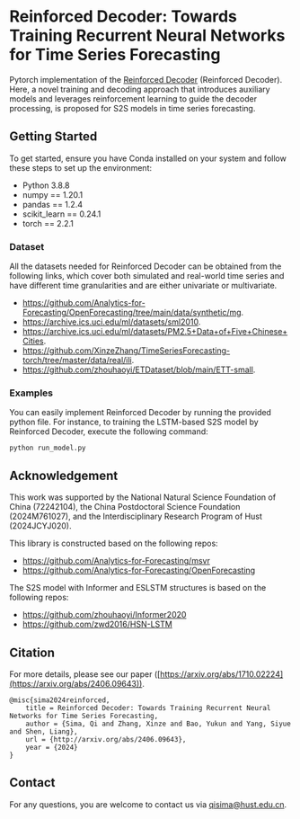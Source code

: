 # Reinforced Decoder: Towards Training Recurrent Neural Networks for Time Series Forecasting
Pytorch implementation of the [Reinforced Decoder](http://arxiv.org/abs/2406.09643) (Reinforced Decoder). Here, a novel training and decoding approach that introduces auxiliary models and leverages reinforcement learning to guide the decoder processing, is proposed for S2S models in time series forecasting. 

## Getting Started
To get started, ensure you have Conda installed on your system and follow these steps to set up the environment:
* Python 3.8.8
* numpy == 1.20.1
* pandas == 1.2.4
* scikit_learn == 0.24.1
* torch == 2.2.1

### Dataset
All the datasets needed for Reinforced Decoder can be obtained from the following links, which cover both simulated and real-world time series and have different time granularities and are either univariate or multivariate.
* https://github.com/Analytics-for-Forecasting/OpenForecasting/tree/main/data/synthetic/mg. 
* https://archive.ics.uci.edu/ml/datasets/sml2010.
* https://archive.ics.uci.edu/ml/datasets/PM2.5+Data+of+Five+Chinese+Cities.
* https://github.com/XinzeZhang/TimeSeriesForecasting-torch/tree/master/data/real/ili.
* https://github.com/zhouhaoyi/ETDataset/blob/main/ETT-small.

### Examples
You can easily implement Reinforced Decoder by running the provided python file. For instance, to training the LSTM-based S2S model by Reinforced Decoder, execute the following command:
```
python run_model.py
```

## Acknowledgement
This work was supported by the National Natural Science Foundation of China (72242104),  the China Postdoctoral Science Foundation (2024M761027), and the Interdisciplinary Research Program of Hust (2024JCYJ020).

This library is constructed based on the following repos:
* https://github.com/Analytics-for-Forecasting/msvr
* https://github.com/Analytics-for-Forecasting/OpenForecasting

The S2S model with Informer and ESLSTM structures is based on the following repos: 
* https://github.com/zhouhaoyi/Informer2020
* https://github.com/zwd2016/HSN-LSTM

## Citation
For more details, please see our paper ([https://arxiv.org/abs/1710.02224](https://arxiv.org/abs/2406.09643)).  

```
@misc{sima2024reinforced,
	title = Reinforced Decoder: Towards Training Recurrent Neural Networks for Time Series Forecasting,
  	author = {Sima, Qi and Zhang, Xinze and Bao, Yukun and Yang, Siyue and Shen, Liang},
	url = {http://arxiv.org/abs/2406.09643},
	year = {2024}
}
```

## Contact
For any questions, you are welcome to contact us via qisima@hust.edu.cn.